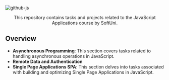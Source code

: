 ![github-js](https://github.com/MstMustafa/JS-Applications/assets/141492875/26c4befa-e3dc-4f92-932d-3f2b2b621b7d)

<div align="center">
    <p>This repository contains tasks and projects related to the JavaScript Applications course by SoftUni.</p>
</div>


## Overview
- **Asynchronous Programming**: This section covers tasks related to handling asynchronous operations in JavaScript.
- **Remote Data and Authentication**
- **Single Page Applications SPA**: This section delves into tasks associated with building and optimizing Single Page Applications in JavaScript. 
